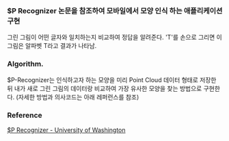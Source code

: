 ### $P Recognizer 논문을 참조하여 모바일에서 모양 인식 하는 애플리케이션 구현
그린 그림이 어떤 글자와 일치하는지 비교하여 정답을 알려준다. 'T'를 손으로 그리면 이 그림은 알파벳 T라고 결과가 나타남.

### Algorithm.
$P-Recognizer는 인식하고자 하는 모양을 미리 Point Cloud 데이터 형태로 저장한 뒤 내가 새로 그린 그림의 데이터랑 비교하여 가장 유사한 모양을 찾는 방법으로 구현한다. (자세한 방법과 의사코드는 아래 레퍼런스를 참조)

### Reference
[$P Recognizer - University of Washington](http://depts.washington.edu/madlab/proj/dollar/pdollar.html)
